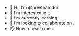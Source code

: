 - 👋 Hi, I’m @preethamdnr.
- 👀 I’m interested in ..
- 🌱 I’m currently learning .
- 💞️ I’m looking to collaborate on .
- 📫 How to reach me ...
<!---
preethamdnr/preethamdnr is a ✨ special ✨ repository because its `README.md` (this file) appears on your GitHub profile.
You can click the Preview link to take a look at your changes.
--->
